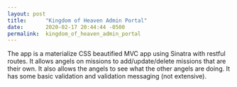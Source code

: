 ```yaml
---
layout: post
title:      "Kingdom of Heaven Admin Portal"
date:       2020-02-17 20:44:44 -0500
permalink:  kingdom_of_heaven_admin_portal
---
```


The app is a materialize CSS beautified MVC app using Sinatra with restful routes.
It allows angels on missions to add/update/delete missions that are their own.
It also allows the angels to see what the other angels are doing.
It has some basic validation and validation messaging (not extensive).


